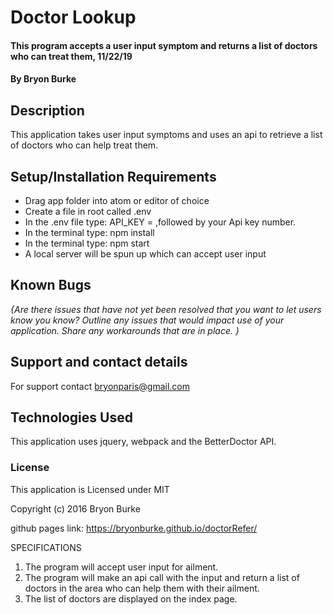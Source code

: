 # Doctor Lookup

#### This program accepts a user input symptom and returns a list of doctors who can treat them, 11/22/19

#### By Bryon Burke

## Description

This application takes user input symptoms and uses an api to retrieve a list of doctors who can help treat them.

## Setup/Installation Requirements

* Drag app folder into atom or editor of choice
* Create a file in root called .env
* In the .env file type: API_KEY = ,followed by your Api key number.
* In the terminal type: npm install
* In the terminal type: npm start
* A local server will be spun up which can accept user input



## Known Bugs

_{Are there issues that have not yet been resolved that you want to let users know you know?  Outline any issues that would impact use of your application.  Share any workarounds that are in place. }_

## Support and contact details

For support contact bryonparis@gmail.com

## Technologies Used

This application uses jquery, webpack and the BetterDoctor API.

### License

This application is Licensed under MIT

Copyright (c) 2016 Bryon Burke

github pages link: https://bryonburke.github.io/doctorRefer/

SPECIFICATIONS

1. The program will accept user input for ailment.
2. The program will make an api call with the input and return a list of doctors in the area who can help them with their ailment.
3. The list of doctors are displayed on the index page.
